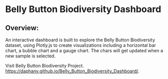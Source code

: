 # Belly Button Biodiversity Dashboard
## Overview:
An interactive dashboard is built to explore the Belly Button Biodiversity dataset, using Plotly.js to create visualizations including a horizontal bar chart, a bubble chart and a gauge chart. The chars will get updated when a new sample is selected.

Visit Belly Button Biodiversity Project.
https://daphany.github.io/Belly_Button_Biodiversity_Dashboard/.
